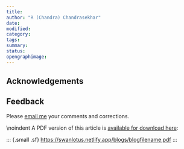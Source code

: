 ```yaml
---
title:
author: "R (Chandra) Chandrasekhar"
date:
modified:
category:
tags:
summary:
status:
opengraphimage:
---
```


## Acknowledgements

## Feedback

Please [email me](mailto:feedback.swanlotus@gmail.com) your comments and
corrections.

\noindent A PDF version of this article is [available for download here]({attach}./blogfilename.pdf):

::: {.small .sf}
<https://swanlotus.netlify.app/blogs/blogfilename.pdf>
:::
